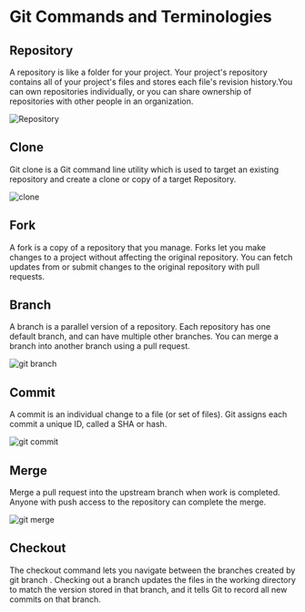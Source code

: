 # Git Commands and Terminologies

  ## Repository
      
A repository is like a folder for your project. Your project's repository contains all of your project's files and 
stores each file's revision history.You can own repositories individually, or you can share ownership of repositories 
with other people in an organization. 


![Repository](https://user-images.githubusercontent.com/54865943/66275735-96212a00-e859-11e9-82b9-3d878254a594.png)

 ## Clone
  
Git clone is a Git command line utility which is used to target an existing repository and create a clone or copy of a target 
Repository.

![clone](https://user-images.githubusercontent.com/54865943/66275783-07f97380-e85a-11e9-922d-3fd1ff344f34.PNG)



 ## Fork
 
A fork is a copy of a repository that you manage. Forks let you make changes to a project without affecting the original repository.
You can fetch updates from or submit changes to the original repository with pull requests.


## Branch

A branch is a parallel version of a repository. Each repository has one default branch, and can have multiple other branches.
You can merge a branch into another branch using a pull request.

![git branch](https://user-images.githubusercontent.com/54865943/66273247-2d798380-e840-11e9-810b-2553875467d8.png)


## Commit

A commit is an individual change to a file (or set of files). Git assigns each commit a unique ID, called a SHA or hash.


![git commit](https://user-images.githubusercontent.com/54865943/66273204-de335300-e83f-11e9-870c-2f8b37febd1f.png)

## Merge

Merge a pull request into the upstream branch when work is completed. Anyone with push access to the repository can complete the merge.


![git merge](https://user-images.githubusercontent.com/54865943/66273295-9660fb80-e840-11e9-982f-f64a988f14b6.png)

## Checkout

The checkout command lets you navigate between the branches created by git branch . Checking out a branch updates the files in the
working directory to match the version stored in that branch, and it tells Git to record all new commits on that branch.


